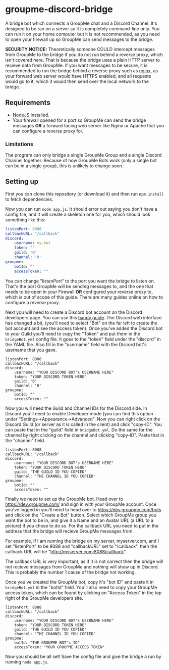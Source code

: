 # groupme-discord-bridge
A bridge bot which connects a GroupMe chat and a Discord Channel. It's designed to be ran on a server so it is completely command-line only. You can run it on your home computer but it is not recommended, as you need to open your firewall up so GroupMe can send messages to the bridge.

**SECURITY NOTICE:** Theoretically someone COULD intercept messages from GroupMe to the bridge if you do not run behind a reverse proxy, which isn't covered here. That is because the bridge uses a plain HTTP server to recieve data from GroupMe. If you want messages to be secure, it is recommended to run the bridge behind a reverse proxy such as [nginx](https://www.nginx.com/), as your forward web server would have HTTPS enabled, and all requests would go to it, which it would then send over the local network to the bridge.

## Requirements
- NodeJS installed.
- Your firewall opened for a port so GroupMe can send the bridge messages **OR** a forward facing web server like Nginx or Apache that you can configure a reverse proxy for.

### Limitations
The program can only bridge a single GroupMe Group and a single Discord Channel together. Because of how GroupMe Bots work (only a single bot can be in a single group), this is unlikely to change soon.

## Setting up
First you can clone this repository (or download it) and then run ```npm install``` to fetch dependencies.

Now you can run ```node app.js```. It should error out saying you don't have a config file, and it will create a skeleton one for you, which should look something like this:
```yaml
listenPort: 8088
callbackURL: "/callback"
discord:
    username: my-bot
    token: ""
    guild: '0'
    channel: '0'
groupme:
    botId: ""
    accessToken: ""

```

You can change "listenPort" to the port you want the bridge to listen on. That's the port GroupMe will be sending messages to, and the one that needs to be open in your Firewall **OR** configured your reverse proxy to, which is out of scope of this guide. There are many guides online on how to configure a reverse proxy.

Next you will need to create a Discord bot account on the Discord developers page. You can use this [handy guide](https://github.com/reactiflux/discord-irc/wiki/Creating-a-discord-bot-&-getting-a-token). The Discord web interface has changed a bit, (you'll need to select "Bot" on the far left to create the bot account and see the access token). Once you've added the Discord bot to your Guild you'll need to copy the "Token" and put them in the ```bridgeBot.yml``` config file. It goes to the "token" field under the "discord"  in the YAML file. Also fill in the "username" field with the Discord bot's username that you gave.
```
listenPort: 8088
callbackURL: "/callback"
discord:
    username: "YOUR DISCORD BOT's USERNAME HERE"
    token: "YOUR DISCORD TOKEN HERE"
    guild: '0'
    channel: '0'
groupme:
    botId: ""
    accessToken: ""

```

Now you will need the Guild and Channel IDs for the Discord side. In Discord you'll need to enable Developer mode (you can find this option under "Settings->Appearance->Advanced". Now you can right click on the Discord Guild (or server as it is called in the client) and click "copy-ID". You can paste that in the "guild" field in ```bridgeBot.yml```. Do the same for the channel by right clicking on the channel and clicking "copy-ID". Paste that in the "channel" field.
```
listenPort: 8088
callbackURL: "/callback"
discord:
    username: "YOUR DISCORD BOT's USERNAME HERE"
    token: "YOUR DISCORD TOKEN HERE"
    guild: 'THE GUILD ID YOU COPIED'
    channel: 'THE CHANNEL ID YOU COPIED'
groupme:
    botId: ""
    accessToken: ""

```

Finally we need to set up the GroupMe bot. Head over to https://dev.groupme.com/ and sign in with your GroupMe account. Once you've logged in you'll need to head over to https://dev.groupme.com/bots and click on the "Create a Bot" button. Select which GroupMe group you want the bot to be in, and give it a Name and an Avatar URL (a URL to a picture) if you chose to do so. For the callback URL you need to put in the address that the bridge will recieve GroupMe messages from.

For example, if I am running the bridge on my server, myserver.com, and I set "listenPort" to be 8088 and "callbackURL" set to "/callback", then the callback URL will be "http://myserver.com:8088/callback".

The callback URL is very important, as if it is not correct then the bridge will not recieve messages from GroupMe and nothing will show up in Discord. This is probably the number 1 cause of the bridge not working.

Once you've created the GroupMe bot, copy it's "bot ID" and paste it in ```bridgeBot.yml``` in the "botId" field. You'll also need to copy your GroupMe access token, which can be found by clicking on "Access Token" in the top right of the GroupMe developers site.
```
listenPort: 8088
callbackURL: "/callback"
discord:
    username: "YOUR DISCORD BOT's USERNAME HERE"
    token: "YOUR DISCORD TOKEN HERE"
    guild: 'THE GUILD ID YOU COPIED'
    channel: 'THE CHANNEL ID YOU COPIED'
groupme:
    botId: "THE GROUPME BOT's ID"
    accessToken: "YOUR GROUPME ACCESS TOKEN"
```

Now you should be all set! Save the config file and give the bridge a run by running ```node app.js```.
